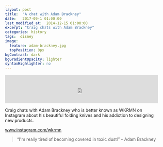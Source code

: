 ```yaml
---
layout: post
title:  "A chat with Adam Brackney"
date:   2017-09-1 01:00:00
last_modified_at:  2014-12-15 01:00:00
excerpt: "Craig chats with Adam Brackney"
categories: history
tags:  disney
image:
  feature: adam-brackney.jpg
  topPosition: 0px
bgContrast: dark
bgGradientOpacity: lighter
syntaxHighlighter: no
---
```



<iframe frameborder='0' height='94px' scrolling='no' seamless src='https://simplecast.com/e/85995?style=medium-light' width='100%'></iframe>

Craig chats with Adam Brackney who is better known as WKRMN on Instagram about his beautiful folding knives and his addiction to designing new products.

 <a href="https://www.instagram.com/wkrmn" target="_blank">www.instagram.com/wkrmn</a> 

<blockquote class="largeQuote">“I'm really tired of becoming covered in toxic dust!” - Adam Brackney</blockquote>





